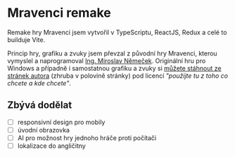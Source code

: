 # Mravenci remake

Remake hry Mravenci jsem vytvořil v TypeScriptu, ReactJS, Redux a celé to builduje Vite.

Princip hry, grafiku a zvuky jsem převzal z původní hry Mravenci, kterou vymyslel a naprogramoval [Ing. Miroslav Němeček](https://www.breatharian.eu/Panda38/index.html).
Originální hru pro Windows a případně i samostatnou grafiku a zvuky si [můžete stáhnout ze stránek autora](https://www.breatharian.eu/sw/index.html) (zhruba v polovině stránky) pod licencí _"použijte tu z toho co chcete a kde chcete"_.

## Zbývá dodělat

-   [ ] responsivní design pro mobily
-   [ ] úvodní obrazovka
-   [ ] AI pro možnost hry jednoho hráče proti počítači
-   [ ] lokalizace do angličitny
